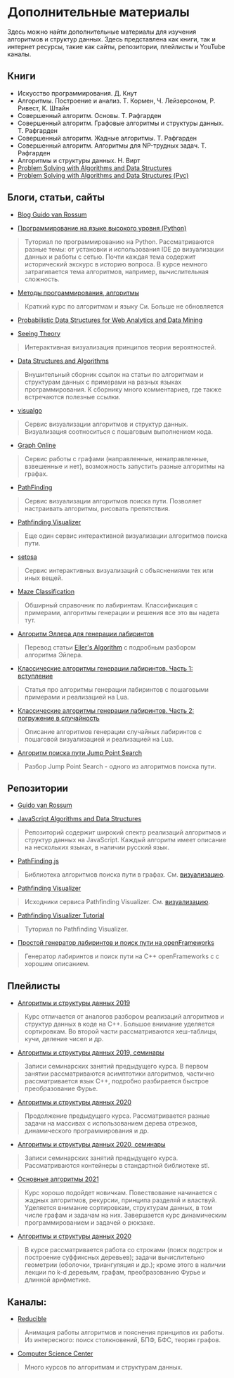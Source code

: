 # Дополнительные материалы

Здесь можно найти дополнительные материалы для изучения алгоритмов и
структур данных. Здесь представлена как книги, так и интернет ресурсы,
такие как сайты, репозитории, плейлисты и YouTube каналы.

## Книги

- Искусство программирования. Д. Кнут
- Алгоритмы. Построение и анализ. Т. Кормен, Ч. Лейзерсоном, Р. Ривест, К. Штайн
- Совершенный алгоритм. Основы. Т. Рафгарден
- Совершенный алгоритм. Графовые алгоритмы и структуры данных. Т. Рафгарден
- Совершенный алгоритм. Жадные алгоритмы. Т. Рафгарден
- Совершенный алгоритм. Алгоритмы для NP-трудных задач. Т. Рафгарден
- Алгоритмы и структуры данных. Н. Вирт
- [Problem Solving with Algorithms and Data Structures](https://runestone.academy/runestone/books/published/pythonds/index.html#problem-solving-with-algorithms-and-data-structures-using-python)
- [Problem Solving with Algorithms and Data Structures (Рус)](http://aliev.me/runestone/)

## Блоги, статьи, сайты

- [Blog Guido van Rossum](https://www.blogger.com/profile/12821714508588242516)

- [Программирование на языке высокого уровня (Python)](https://www.yuripetrov.ru/edu/python/index.html)
> Туториал по программированию на Python. Рассматриваются разные темы:
> от установки и использования IDE до визуализации данных и работы с
> сетью. Почти каждая тема содержит исторический экскурс в историю
> вопроса. В курсе немного затрагивается тема алгоритмов, например,
> вычислительная сложность.

- [Методы программирования, алгоритмы](http://info.fenster.name/)
> Краткий курс по алгоритмам и языку Си. Больше не обновляется

- [Probabilistic Data Structures for Web Analytics and Data Mining](https://highlyscalable.wordpress.com/2012/05/01/probabilistic-structures-web-analytics-data-mining/)

- [Seeing Theory](https://seeing-theory.brown.edu/)
> Интерактивная визуализация принципов теории вероятностей.

- [Data Structures and Algorithms](https://discuss.codechef.com/t/data-structures-and-algorithms/6599)
> Внушительный сборник ссылок на статьи по алгоритмам и структурам
> данных с примерами на разных языках программирования. К сборнику много
> комментариев, где также встречаются полезные ссылки.

- [visualgo](https://visualgo.net/en)
> Сервис визуализации алгоритмов и структур данных. Визуализация
> соотноситься с пошаговым выполнением кода.

- [Graph Online](https://graphonline.ru/)
> Сервис работы с графами (направленные, ненаправленные, взвешенные и
> нет), возможность запустить разные алгоритмы на графах.

- [PathFinding](https://qiao.github.io/PathFinding.js/visual/)
> Сервис визуализации алгоритмов поиска пути. Позволяет настраивать
> алгоритмы, рисовать препятствия.

- [Pathfinding Visualizer](https://clementmihailescu.github.io/Pathfinding-Visualizer/#)
> Еще один сервис интерактивной визуализации алгоритмов поиска пути.

- [setosa](https://setosa.io/#/)
> Сервис интерактивных визуализаций с объяснениями тех или иных вещей.

- [Maze Classification](http://www.astrolog.org/labyrnth/algrithm.htm)
> Обширный справочник по лабиринтам. Классификация с примерами,
> алгоритмы генерации и решения все это вы надета тут.

- [Алгоритм Эллера для генерации лабиринтов](https://habr.com/ru/post/176671/)
> Перевод статьи
> [Eller's Algorithm](http://www.neocomputer.org/projects/eller.html) с
> подробным разбором алгоритма Эйлера.

- [Классические алгоритмы генерации лабиринтов. Часть 1: вступление](https://habr.com/ru/post/320140/)
> Статья про алгоритмы генерации лабиринтов с пошаговыми примерами и
> реализацией на Lua.

- [Классические алгоритмы генерации лабиринтов. Часть 2: погружение в случайность](https://habr.com/ru/post/321210/)
> Описание алгоритмов генерации случайных лабиринтов с пошаговой
> визуализацией и реализацией на Lua.

- [Алгоритм поиска пути Jump Point Search](https://habr.com/ru/post/162915/)
> Разбор Jump Point Search - одного из алгоритмов поиска пути.

## Репозитории

- [Guido van Rossum](https://github.com/gvanrossum)

- [JavaScript Algorithms and Data Structures](https://github.com/trekhleb/javascript-algorithms)
> Репозиторий содержит широкий спектр реализаций алгоритмов и структур
> данных на JavaScript. Каждый алгоритм имеет описание на нескольких
> языках, в наличии русский язык.

- [PathFinding.js](https://github.com/qiao/PathFinding.js)
> Библиотека алгоритмов поиска пути в графах.
> См. [визуализацию](https://qiao.github.io/PathFinding.js/visual/).

- [Pathfinding Visualizer](https://github.com/clementmihailescu/Pathfinding-Visualizer)
> Исходники сервиса Pathfinding Visualizer.
> См. [визуализацию](https://clementmihailescu.github.io/Pathfinding-Visualizer/#).

- [Pathfinding Visualizer Tutorial](https://github.com/clementmihailescu/Pathfinding-Visualizer-Tutorial)
> Туториал по Pathfinding Visualizer.

- [Простой генератор лабиринтов и поиск пути на openFrameworks](https://github.com/lpestl/Maze)
> Генератор лабиринтов и поиск пути на C++ openFrameworks c с хорошим
> описанием.

## Плейлисты

- [Алгоритмы и структуры данных 2019](https://www.youtube.com/playlist?list=PL4_hYwCyhAvazo0elFJah9q2_IzdCwJh-)
> Курс отличается от аналогов разбором реализаций алгоритмов и структур
> данных в коде на C++. Большое внимание уделяется сортировкам. Во
> второй части рассматриваются хеш-таблицы, кучи, деление чисел и др.

- [Алгоритмы и структуры данных 2019, семинары](https://www.youtube.com/playlist?list=PL4_hYwCyhAvb7igx_YeBF4BZBnq5CRtMB)
> Записи семинарских занятий предыдущего курса. В первом занятии
> рассматриваются асимптотики алгоритмов, частично рассматривается язык
> C++, подробно разбирается быстрое преобразование Фурье.

- [Алгоритмы и структуры данных 2020](https://www.youtube.com/playlist?list=PL4_hYwCyhAvYzrbNOLAy-EczKdAbWoRDK)
> Продолжение предыдущего курса. Рассматривается разные задачи на
> массивах с использованием дерева отрезков, динамического
> программирования и др.

- [Алгоритмы и структуры данных 2020, семинары](https://www.youtube.com/playlist?list=PL4_hYwCyhAvZvA8KuZGbpt_tu4QPK9ER1s)
> Записи семинарских занятий предыдущего курса. Рассматриваются
> контейнеры в стандартной библиотеке stl.

- [Основные алгоритмы 2021](https://www.youtube.com/playlist?list=PL4_hYwCyhAvYmAr9XTqxfJmTEBFRVNJoA)
> Курс хорошо подойдет новичкам. Повествование начинается с жадных
> алгоритмов, рекурсии, принципа разделяй и властвуй. Уделяется внимание
> сортировкам, структурам данных, в том числе графам и задачам на них.
> Завершается курс динамическим программированием и задачей о рюкзаке. 

- [Алгоритмы и структуры данных 2020](https://www.youtube.com/playlist?list=PL4_hYwCyhAvZ5D_JszUoabA_U8QRLcN_e)
> В курсе рассматривается работа со строками (поиск подстрок и
> построение суффиксных деревьев); задачи вычислительно геометрии
> (оболочки, триангуляция и др.); кроме этого в наличии лекции по k-d
> деревьям, графам, преобразованию Фурье и длинной арифметике.


## Каналы:
- [Reducible](https://www.youtube.com/c/Reducible/featured)
> Анимация работы алгоритмов и пояснения принципов их работы. Из
> интересного: поиск столкновений, БПФ, БФС, теория графов.

- [Computer Science Center](https://www.youtube.com/channel/UC0YHNueF-3Nh3uQT0P4YQZw)
> Много курсов по алгоритмам и структурам данных.
